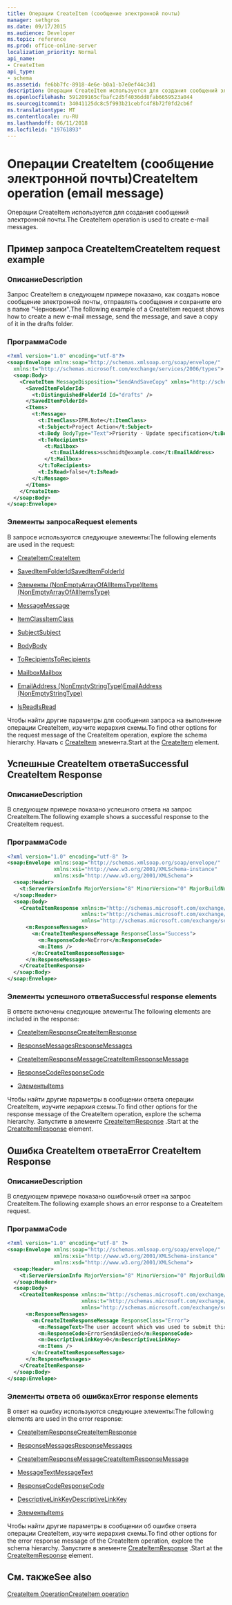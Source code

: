 ```yaml
---
title: Операции CreateItem (сообщение электронной почты)
manager: sethgros
ms.date: 09/17/2015
ms.audience: Developer
ms.topic: reference
ms.prod: office-online-server
localization_priority: Normal
api_name:
- CreateItem
api_type:
- schema
ms.assetid: fe6bb7fc-8918-4e6e-b0a1-b7e0ef44c3d1
description: Операции CreateItem используется для создания сообщений электронной почты.
ms.openlocfilehash: 591209165cfbafc2d5f4036dd8fab6659523a044
ms.sourcegitcommit: 34041125dc8c5f993b21cebfc4f8b72f0fd2cb6f
ms.translationtype: MT
ms.contentlocale: ru-RU
ms.lasthandoff: 06/11/2018
ms.locfileid: "19761893"
---
```

# <a name="createitem-operation-email-message"></a><span data-ttu-id="07afa-103">Операции CreateItem (сообщение электронной почты)</span><span class="sxs-lookup"><span data-stu-id="07afa-103">CreateItem operation (email message)</span></span>

<span data-ttu-id="07afa-104">Операции CreateItem используется для создания сообщений электронной почты.</span><span class="sxs-lookup"><span data-stu-id="07afa-104">The CreateItem operation is used to create e-mail messages.</span></span>
  
## <a name="createitem-request-example"></a><span data-ttu-id="07afa-105">Пример запроса CreateItem</span><span class="sxs-lookup"><span data-stu-id="07afa-105">CreateItem request example</span></span>

### <a name="description"></a><span data-ttu-id="07afa-106">Описание</span><span class="sxs-lookup"><span data-stu-id="07afa-106">Description</span></span>

<span data-ttu-id="07afa-107">Запрос CreateItem в следующем примере показано, как создать новое сообщение электронной почты, отправлять сообщения и сохраните его в папке "Черновики".</span><span class="sxs-lookup"><span data-stu-id="07afa-107">The following example of a CreateItem request shows how to create a new e-mail message, send the message, and save a copy of it in the drafts folder.</span></span>
  
### <a name="code"></a><span data-ttu-id="07afa-108">Программа</span><span class="sxs-lookup"><span data-stu-id="07afa-108">Code</span></span>

```XML
<?xml version="1.0" encoding="utf-8"?>
<soap:Envelope xmlns:soap="http://schemas.xmlsoap.org/soap/envelope/"
  xmlns:t="http://schemas.microsoft.com/exchange/services/2006/types">
  <soap:Body>
    <CreateItem MessageDisposition="SendAndSaveCopy" xmlns="http://schemas.microsoft.com/exchange/services/2006/messages">
      <SavedItemFolderId>
        <t:DistinguishedFolderId Id="drafts" />
      </SavedItemFolderId>
      <Items>
        <t:Message>
          <t:ItemClass>IPM.Note</t:ItemClass>
          <t:Subject>Project Action</t:Subject>
          <t:Body BodyType="Text">Priority - Update specification</t:Body>
          <t:ToRecipients>
            <t:Mailbox>
              <t:EmailAddress>sschmidt@example.com</t:EmailAddress>
            </t:Mailbox>
          </t:ToRecipients>
          <t:IsRead>false</t:IsRead>
        </t:Message>
      </Items>
    </CreateItem>
  </soap:Body>
</soap:Envelope>
```

### <a name="request-elements"></a><span data-ttu-id="07afa-109">Элементы запроса</span><span class="sxs-lookup"><span data-stu-id="07afa-109">Request elements</span></span>

<span data-ttu-id="07afa-110">В запросе используются следующие элементы:</span><span class="sxs-lookup"><span data-stu-id="07afa-110">The following elements are used in the request:</span></span> 
  
- [<span data-ttu-id="07afa-111">CreateItem</span><span class="sxs-lookup"><span data-stu-id="07afa-111">CreateItem</span></span>](createitem.md)
    
- [<span data-ttu-id="07afa-112">SavedItemFolderId</span><span class="sxs-lookup"><span data-stu-id="07afa-112">SavedItemFolderId</span></span>](saveditemfolderid.md)
    
- [<span data-ttu-id="07afa-113">Элементы (NonEmptyArrayOfAllItemsType)</span><span class="sxs-lookup"><span data-stu-id="07afa-113">Items (NonEmptyArrayOfAllItemsType)</span></span>](items-nonemptyarrayofallitemstype.md)
    
- [<span data-ttu-id="07afa-114">Message</span><span class="sxs-lookup"><span data-stu-id="07afa-114">Message</span></span>](message-ex15websvcsotherref.md)
    
- [<span data-ttu-id="07afa-115">ItemClass</span><span class="sxs-lookup"><span data-stu-id="07afa-115">ItemClass</span></span>](itemclass.md)
    
- [<span data-ttu-id="07afa-116">Subject</span><span class="sxs-lookup"><span data-stu-id="07afa-116">Subject</span></span>](subject.md)
    
- [<span data-ttu-id="07afa-117">Body</span><span class="sxs-lookup"><span data-stu-id="07afa-117">Body</span></span>](body.md)
    
- [<span data-ttu-id="07afa-118">ToRecipients</span><span class="sxs-lookup"><span data-stu-id="07afa-118">ToRecipients</span></span>](torecipients.md)
    
- [<span data-ttu-id="07afa-119">Mailbox</span><span class="sxs-lookup"><span data-stu-id="07afa-119">Mailbox</span></span>](mailbox.md)
    
- [<span data-ttu-id="07afa-120">EmailAddress (NonEmptyStringType)</span><span class="sxs-lookup"><span data-stu-id="07afa-120">EmailAddress (NonEmptyStringType)</span></span>](emailaddress-nonemptystringtype.md)
    
- [<span data-ttu-id="07afa-121">IsRead</span><span class="sxs-lookup"><span data-stu-id="07afa-121">IsRead</span></span>](isread.md)
    
<span data-ttu-id="07afa-122">Чтобы найти другие параметры для сообщения запроса на выполнение операции CreateItem, изучите иерархия схемы.</span><span class="sxs-lookup"><span data-stu-id="07afa-122">To find other options for the request message of the CreateItem operation, explore the schema hierarchy.</span></span> <span data-ttu-id="07afa-123">Начать с [CreateItem](createitem.md) элемента.</span><span class="sxs-lookup"><span data-stu-id="07afa-123">Start at the [CreateItem](createitem.md) element.</span></span> 
  
## <a name="successful-createitem-response"></a><span data-ttu-id="07afa-124">Успешные CreateItem ответа</span><span class="sxs-lookup"><span data-stu-id="07afa-124">Successful CreateItem Response</span></span>

### <a name="description"></a><span data-ttu-id="07afa-125">Описание</span><span class="sxs-lookup"><span data-stu-id="07afa-125">Description</span></span>

<span data-ttu-id="07afa-126">В следующем примере показано успешного ответа на запрос CreateItem.</span><span class="sxs-lookup"><span data-stu-id="07afa-126">The following example shows a successful response to the CreateItem request.</span></span>
  
### <a name="code"></a><span data-ttu-id="07afa-127">Программа</span><span class="sxs-lookup"><span data-stu-id="07afa-127">Code</span></span>

```XML
<?xml version="1.0" encoding="utf-8" ?>
<soap:Envelope xmlns:soap="http://schemas.xmlsoap.org/soap/envelope/" 
               xmlns:xsi="http://www.w3.org/2001/XMLSchema-instance" 
               xmlns:xsd="http://www.w3.org/2001/XMLSchema">
  <soap:Header>
    <t:ServerVersionInfo MajorVersion="8" MinorVersion="0" MajorBuildNumber="595" MinorBuildNumber="0" xmlns:t="http://schemas.microsoft.com/exchange/services/2006/types" />
  </soap:Header>
  <soap:Body>
    <CreateItemResponse xmlns:m="http://schemas.microsoft.com/exchange/services/2006/messages" 
                        xmlns:t="http://schemas.microsoft.com/exchange/services/2006/types" 
                        xmlns="http://schemas.microsoft.com/exchange/services/2006/messages">
      <m:ResponseMessages>
        <m:CreateItemResponseMessage ResponseClass="Success">
          <m:ResponseCode>NoError</m:ResponseCode>
          <m:Items />
        </m:CreateItemResponseMessage>
      </m:ResponseMessages>
    </CreateItemResponse>
  </soap:Body>
</soap:Envelope>
```

### <a name="successful-response-elements"></a><span data-ttu-id="07afa-128">Элементы успешного ответа</span><span class="sxs-lookup"><span data-stu-id="07afa-128">Successful response elements</span></span>

<span data-ttu-id="07afa-129">В ответе включены следующие элементы:</span><span class="sxs-lookup"><span data-stu-id="07afa-129">The following elements are included in the response:</span></span> 
  
- [<span data-ttu-id="07afa-130">CreateItemResponse</span><span class="sxs-lookup"><span data-stu-id="07afa-130">CreateItemResponse</span></span>](createitemresponse.md)
    
- [<span data-ttu-id="07afa-131">ResponseMessages</span><span class="sxs-lookup"><span data-stu-id="07afa-131">ResponseMessages</span></span>](responsemessages.md)
    
- [<span data-ttu-id="07afa-132">CreateItemResponseMessage</span><span class="sxs-lookup"><span data-stu-id="07afa-132">CreateItemResponseMessage</span></span>](createitemresponsemessage.md)
    
- [<span data-ttu-id="07afa-133">ResponseCode</span><span class="sxs-lookup"><span data-stu-id="07afa-133">ResponseCode</span></span>](responsecode.md)
    
- [<span data-ttu-id="07afa-134">Элементы</span><span class="sxs-lookup"><span data-stu-id="07afa-134">Items</span></span>](items.md)
    
<span data-ttu-id="07afa-135">Чтобы найти другие параметры в сообщении ответа операции CreateItem, изучите иерархия схемы.</span><span class="sxs-lookup"><span data-stu-id="07afa-135">To find other options for the response message of the CreateItem operation, explore the schema hierarchy.</span></span> <span data-ttu-id="07afa-136">Запустите в элементе [CreateItemResponse](createitemresponse.md) .</span><span class="sxs-lookup"><span data-stu-id="07afa-136">Start at the [CreateItemResponse](createitemresponse.md) element.</span></span> 
  
## <a name="error-createitem-response"></a><span data-ttu-id="07afa-137">Ошибка CreateItem ответа</span><span class="sxs-lookup"><span data-stu-id="07afa-137">Error CreateItem Response</span></span>

### <a name="description"></a><span data-ttu-id="07afa-138">Описание</span><span class="sxs-lookup"><span data-stu-id="07afa-138">Description</span></span>

<span data-ttu-id="07afa-139">В следующем примере показано ошибочный ответ на запрос CreateItem.</span><span class="sxs-lookup"><span data-stu-id="07afa-139">The following example shows an error response to a CreateItem request.</span></span>
  
### <a name="code"></a><span data-ttu-id="07afa-140">Программа</span><span class="sxs-lookup"><span data-stu-id="07afa-140">Code</span></span>

```XML
<?xml version="1.0" encoding="utf-8" ?>
<soap:Envelope xmlns:soap="http://schemas.xmlsoap.org/soap/envelope/" 
               xmlns:xsi="http://www.w3.org/2001/XMLSchema-instance" 
               xmlns:xsd="http://www.w3.org/2001/XMLSchema">
  <soap:Header>
    <t:ServerVersionInfo MajorVersion="8" MinorVersion="0" MajorBuildNumber="595" MinorBuildNumber="0" xmlns:t="http://schemas.microsoft.com/exchange/services/2006/types" />
  </soap:Header>
  <soap:Body>
    <CreateItemResponse xmlns:m="http://schemas.microsoft.com/exchange/services/2006/messages" 
                        xmlns:t="http://schemas.microsoft.com/exchange/services/2006/types" 
                        xmlns="http://schemas.microsoft.com/exchange/services/2006/messages">
      <m:ResponseMessages>
        <m:CreateItemResponseMessage ResponseClass="Error">
          <m:MessageText>The user account which was used to submit this request does not have the right to send mail on behalf of the specified sending account.</m:MessageText>
          <m:ResponseCode>ErrorSendAsDenied</m:ResponseCode>
          <m:DescriptiveLinkKey>0</m:DescriptiveLinkKey>
          <m:Items />
        </m:CreateItemResponseMessage>
      </m:ResponseMessages>
    </CreateItemResponse>
  </soap:Body>
</soap:Envelope>
```

### <a name="error-response-elements"></a><span data-ttu-id="07afa-141">Элементы ответа об ошибках</span><span class="sxs-lookup"><span data-stu-id="07afa-141">Error response elements</span></span>

<span data-ttu-id="07afa-142">В ответ на ошибку используются следующие элементы:</span><span class="sxs-lookup"><span data-stu-id="07afa-142">The following elements are used in the error response:</span></span> 
  
- [<span data-ttu-id="07afa-143">CreateItemResponse</span><span class="sxs-lookup"><span data-stu-id="07afa-143">CreateItemResponse</span></span>](createitemresponse.md)
    
- [<span data-ttu-id="07afa-144">ResponseMessages</span><span class="sxs-lookup"><span data-stu-id="07afa-144">ResponseMessages</span></span>](responsemessages.md)
    
- [<span data-ttu-id="07afa-145">CreateItemResponseMessage</span><span class="sxs-lookup"><span data-stu-id="07afa-145">CreateItemResponseMessage</span></span>](createitemresponsemessage.md)
    
- [<span data-ttu-id="07afa-146">MessageText</span><span class="sxs-lookup"><span data-stu-id="07afa-146">MessageText</span></span>](messagetext.md)
    
- [<span data-ttu-id="07afa-147">ResponseCode</span><span class="sxs-lookup"><span data-stu-id="07afa-147">ResponseCode</span></span>](responsecode.md)
    
- [<span data-ttu-id="07afa-148">DescriptiveLinkKey</span><span class="sxs-lookup"><span data-stu-id="07afa-148">DescriptiveLinkKey</span></span>](descriptivelinkkey.md)
    
- [<span data-ttu-id="07afa-149">Элементы</span><span class="sxs-lookup"><span data-stu-id="07afa-149">Items</span></span>](items.md)
    
<span data-ttu-id="07afa-150">Чтобы найти другие параметры в сообщении об ошибке ответа операции CreateItem, изучите иерархия схемы.</span><span class="sxs-lookup"><span data-stu-id="07afa-150">To find other options for the error response message of the CreateItem operation, explore the schema hierarchy.</span></span> <span data-ttu-id="07afa-151">Запустите в элементе [CreateItemResponse](createitemresponse.md) .</span><span class="sxs-lookup"><span data-stu-id="07afa-151">Start at the [CreateItemResponse](createitemresponse.md) element.</span></span> 
  
## <a name="see-also"></a><span data-ttu-id="07afa-152">См. также</span><span class="sxs-lookup"><span data-stu-id="07afa-152">See also</span></span>



[<span data-ttu-id="07afa-153">CreateItem Operation</span><span class="sxs-lookup"><span data-stu-id="07afa-153">CreateItem operation</span></span>](createitem-operation.md)

